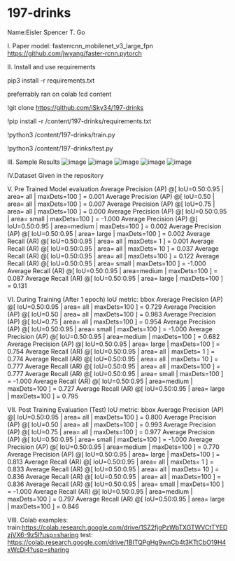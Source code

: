 # 197-drinks
Name:Eisler Spencer T. Go

I. Paper
model: fasterrcnn_mobilenet_v3_large_fpn
https://github.com/jwyang/faster-rcnn.pytorch

II. Install and use requirements

pip3 install -r requirements.txt

preferrably ran on colab
!cd content

!git clone https://github.com/iSky34/197-drinks

!pip install -r /content/197-drinks/requirements.txt

!python3 /content/197-drinks/train.py

!python3 /content/197-drinks/test.py

III. Sample Results
![image](https://user-images.githubusercontent.com/103951064/166331356-ba67bd12-8899-4a91-880a-b095a7b25b6e.png)
![image](https://user-images.githubusercontent.com/103951064/166331373-7fd8958a-5750-4c61-9b8f-10c5b2d5d399.png)
![image](https://user-images.githubusercontent.com/103951064/166331408-624048e5-3960-4097-93d9-eee0a6f05588.png)
![image](https://user-images.githubusercontent.com/103951064/166331438-b278b23a-471e-4696-b96a-b842186c6f29.png)
![image](https://user-images.githubusercontent.com/103951064/166331472-b21ab754-3f45-4501-a0aa-98c24021d9f2.png)

IV.Dataset
Given in the repository

V. Pre Trained Model evaluation
 Average Precision  (AP) @[ IoU=0.50:0.95 | area=   all | maxDets=100 ] = 0.001
 Average Precision  (AP) @[ IoU=0.50      | area=   all | maxDets=100 ] = 0.007
 Average Precision  (AP) @[ IoU=0.75      | area=   all | maxDets=100 ] = 0.000
 Average Precision  (AP) @[ IoU=0.50:0.95 | area= small | maxDets=100 ] = -1.000
 Average Precision  (AP) @[ IoU=0.50:0.95 | area=medium | maxDets=100 ] = 0.002
 Average Precision  (AP) @[ IoU=0.50:0.95 | area= large | maxDets=100 ] = 0.002
 Average Recall     (AR) @[ IoU=0.50:0.95 | area=   all | maxDets=  1 ] = 0.001
 Average Recall     (AR) @[ IoU=0.50:0.95 | area=   all | maxDets= 10 ] = 0.037
 Average Recall     (AR) @[ IoU=0.50:0.95 | area=   all | maxDets=100 ] = 0.122
 Average Recall     (AR) @[ IoU=0.50:0.95 | area= small | maxDets=100 ] = -1.000
 Average Recall     (AR) @[ IoU=0.50:0.95 | area=medium | maxDets=100 ] = 0.087
 Average Recall     (AR) @[ IoU=0.50:0.95 | area= large | maxDets=100 ] = 0.131
 
 VI. During Training (After 1 epoch)
 IoU metric: bbox
 Average Precision  (AP) @[ IoU=0.50:0.95 | area=   all | maxDets=100 ] = 0.729
 Average Precision  (AP) @[ IoU=0.50      | area=   all | maxDets=100 ] = 0.983
 Average Precision  (AP) @[ IoU=0.75      | area=   all | maxDets=100 ] = 0.954
 Average Precision  (AP) @[ IoU=0.50:0.95 | area= small | maxDets=100 ] = -1.000
 Average Precision  (AP) @[ IoU=0.50:0.95 | area=medium | maxDets=100 ] = 0.682
 Average Precision  (AP) @[ IoU=0.50:0.95 | area= large | maxDets=100 ] = 0.754
 Average Recall     (AR) @[ IoU=0.50:0.95 | area=   all | maxDets=  1 ] = 0.774
 Average Recall     (AR) @[ IoU=0.50:0.95 | area=   all | maxDets= 10 ] = 0.777
 Average Recall     (AR) @[ IoU=0.50:0.95 | area=   all | maxDets=100 ] = 0.777
 Average Recall     (AR) @[ IoU=0.50:0.95 | area= small | maxDets=100 ] = -1.000
 Average Recall     (AR) @[ IoU=0.50:0.95 | area=medium | maxDets=100 ] = 0.727
 Average Recall     (AR) @[ IoU=0.50:0.95 | area= large | maxDets=100 ] = 0.795
 
 
 VII. Post Training Evaluation (Test)
 IoU metric: bbox
 Average Precision  (AP) @[ IoU=0.50:0.95 | area=   all | maxDets=100 ] = 0.800
 Average Precision  (AP) @[ IoU=0.50      | area=   all | maxDets=100 ] = 0.993
 Average Precision  (AP) @[ IoU=0.75      | area=   all | maxDets=100 ] = 0.977
 Average Precision  (AP) @[ IoU=0.50:0.95 | area= small | maxDets=100 ] = -1.000
 Average Precision  (AP) @[ IoU=0.50:0.95 | area=medium | maxDets=100 ] = 0.770
 Average Precision  (AP) @[ IoU=0.50:0.95 | area= large | maxDets=100 ] = 0.813
 Average Recall     (AR) @[ IoU=0.50:0.95 | area=   all | maxDets=  1 ] = 0.833
 Average Recall     (AR) @[ IoU=0.50:0.95 | area=   all | maxDets= 10 ] = 0.836
 Average Recall     (AR) @[ IoU=0.50:0.95 | area=   all | maxDets=100 ] = 0.836
 Average Recall     (AR) @[ IoU=0.50:0.95 | area= small | maxDets=100 ] = -1.000
 Average Recall     (AR) @[ IoU=0.50:0.95 | area=medium | maxDets=100 ] = 0.797
 Average Recall     (AR) @[ IoU=0.50:0.95 | area= large | maxDets=100 ] = 0.846
 
VIII.
Colab examples:
train:https://colab.research.google.com/drive/1SZ2fjgPzWbTXGTWVCtTYEDzjVX6-9z5l?usp=sharing
test: https://colab.research.google.com/drive/1BITQPgHg9wnCb4t3KTtCbO19H4xWcDi4?usp=sharing

